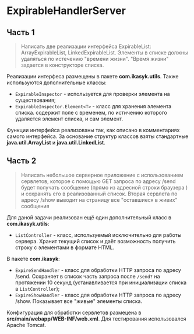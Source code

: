 # ExpirableHandlerServer
## Часть 1

> Написать две реализации интерфейса ExpirableList: ArrayExpirableList, LinkedExpirableList. Элементы в списке должны удаляться по истечению "времени жизни". "Время жизни" задается в конструкторе списка. 

Реализации интерфеса размещены в пакете **com.ikasyk.utils**. Также используются дополнительные классы:
* `ExpirableInspector` - используется для проверки элемента на существования;
 * `ExpirableInspector.Element<T>` - класс для хранения элемента списка. содержит поле с временем, по истичению которого удаляется элемент списка, и сам элемент.
 
Функции интерфейса реализованы так, как описано в комментариях самого интерфейса. За основание структур классов взяты стандартные **java.util.ArrayList** и **java.util.LinkedList**.

## Часть 2
> Написать небольшое серверное приложение с использованием сервлетов, которое с помощью GET запроса по адресу /send будет получать сообщение (прямо из адресной строки браузера ) и сохранять его в реализованный список. Вторая сервлета по адресу /show выводит на страницу все "оставшиеся в живих" сообщения

Для даной задачи реализован ещё один дополнительный класс в **com.ikasyk.utils**:
* `ListController` - класс, используемый исключительно для работы сервера. Хранит текущий список и даёт возможность получить строку с элементами в формате HTML.

В пакете **com.ikasyk**:
* `ExpireSendHandler` - класс для обработки HTTP запроса по адресу /send. Сохраняет в список часть запроса после `/send?` на протяжении 10 секунд (устанавливается при инициализации списка в `ListController`);
* `ExpireShowHandler` - класс для обработки HTTP запроса по адресу /show. Показывает все "живые" элементы списка.

Конфигурация для обработки сервлетов размецена в **src/main/webapp/WEB-INF/web.xml**. Для тестирования использовался Apache Tomcat.
